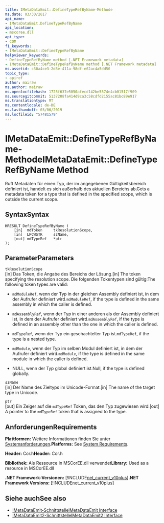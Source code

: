 ```yaml
---
title: IMetaDataEmit::DefineTypeRefByName-Methode
ms.date: 03/30/2017
api_name:
- IMetaDataEmit.DefineTypeRefByName
api_location:
- mscoree.dll
api_type:
- COM
f1_keywords:
- IMetaDataEmit::DefineTypeRefByName
helpviewer_keywords:
- DefineTypeRefByName method [.NET Framework metadata]
- IMetaDataEmit::DefineTypeRefByName method [.NET Framework metadata]
ms.assetid: c30a4ce3-2d3e-411a-98df-e62ac4a5dd50
topic_type:
- apiref
author: mairaw
ms.author: mairaw
ms.openlocfilehash: 1725f637e5050afecd142be5574e4cb01517f909
ms.sourcegitcommit: 5137208fa414d9ca3c58cdfd2155ac81bc89e917
ms.translationtype: MT
ms.contentlocale: de-DE
ms.lasthandoff: 03/06/2019
ms.locfileid: "57481579"
---
```

# <a name="imetadataemitdefinetyperefbyname-method"></a><span data-ttu-id="710f5-102">IMetaDataEmit::DefineTypeRefByName-Methode</span><span class="sxs-lookup"><span data-stu-id="710f5-102">IMetaDataEmit::DefineTypeRefByName Method</span></span>
<span data-ttu-id="710f5-103">Ruft Metadaten für einen Typ, der im angegebenen Gültigkeitsbereich definiert ist, handelt es sich außerhalb des aktuellen Bereichs ab.</span><span class="sxs-lookup"><span data-stu-id="710f5-103">Gets a metadata token for a type that is defined in the specified scope, which is outside the current scope.</span></span>  
  
## <a name="syntax"></a><span data-ttu-id="710f5-104">Syntax</span><span class="sxs-lookup"><span data-stu-id="710f5-104">Syntax</span></span>  
  
```  
HRESULT DefineTypeRefByName (   
    [in]  mdToken     tkResolutionScope,   
    [in]  LPCWSTR     szName,   
    [out] mdTypeRef   *ptr   
);  
```  
  
## <a name="parameters"></a><span data-ttu-id="710f5-105">Parameter</span><span class="sxs-lookup"><span data-stu-id="710f5-105">Parameters</span></span>  
 `tkResolutionScope`  
 <span data-ttu-id="710f5-106">[in] Das Token, die Angabe des Bereichs der Lösung.</span><span class="sxs-lookup"><span data-stu-id="710f5-106">[in] The token specifying the resolution scope.</span></span> <span data-ttu-id="710f5-107">Die folgenden Tokentypen sind gültig:</span><span class="sxs-lookup"><span data-stu-id="710f5-107">The following token types are valid:</span></span>  
  
-   <span data-ttu-id="710f5-108">`mdModuleRef`, wenn der Typ in der gleichen Assembly definiert ist, in dem der Aufrufer definiert wird.</span><span class="sxs-lookup"><span data-stu-id="710f5-108">`mdModuleRef`, if the type is defined in the same assembly in which the caller is defined.</span></span>  
  
-   <span data-ttu-id="710f5-109">`mdAssemblyRef`, wenn der Typ in einer anderen als der Assembly definiert ist, in dem der Aufrufer definiert wird.</span><span class="sxs-lookup"><span data-stu-id="710f5-109">`mdAssemblyRef`, if the type is defined in an assembly other than the one in which the caller is defined.</span></span>  
  
-   <span data-ttu-id="710f5-110">`mdTypeRef`, wenn der Typ ein geschachtelter Typ ist.</span><span class="sxs-lookup"><span data-stu-id="710f5-110">`mdTypeRef`, if the type is a nested type.</span></span>  
  
-   <span data-ttu-id="710f5-111">`mdModule`, wenn der Typ im selben Modul definiert ist, in dem der Aufrufer definiert wird.</span><span class="sxs-lookup"><span data-stu-id="710f5-111">`mdModule`, if the type is defined in the same module in which the caller is defined.</span></span>  
  
-   <span data-ttu-id="710f5-112">NULL, wenn der Typ global definiert ist.</span><span class="sxs-lookup"><span data-stu-id="710f5-112">Null, if the type is defined globally.</span></span>  
  
 `szName`  
 <span data-ttu-id="710f5-113">[in] Der Name des Zieltyps im Unicode-Format.</span><span class="sxs-lookup"><span data-stu-id="710f5-113">[in] The name of the target type in Unicode.</span></span>  
  
 `ptr`  
 <span data-ttu-id="710f5-114">[out] Ein Zeiger auf die `mdTypeRef` Token, das den Typ zugewiesen wird.</span><span class="sxs-lookup"><span data-stu-id="710f5-114">[out] A pointer to the `mdTypeRef` token that is assigned to the type.</span></span>  
  
## <a name="requirements"></a><span data-ttu-id="710f5-115">Anforderungen</span><span class="sxs-lookup"><span data-stu-id="710f5-115">Requirements</span></span>  
 <span data-ttu-id="710f5-116">**Plattformen:** Weitere Informationen finden Sie unter [Systemanforderungen](../../../../docs/framework/get-started/system-requirements.md).</span><span class="sxs-lookup"><span data-stu-id="710f5-116">**Platforms:** See [System Requirements](../../../../docs/framework/get-started/system-requirements.md).</span></span>  
  
 <span data-ttu-id="710f5-117">**Header:** Cor.h</span><span class="sxs-lookup"><span data-stu-id="710f5-117">**Header:** Cor.h</span></span>  
  
 <span data-ttu-id="710f5-118">**Bibliothek:** Als Ressource in MSCorEE.dll verwendet</span><span class="sxs-lookup"><span data-stu-id="710f5-118">**Library:** Used as a resource in MSCorEE.dll</span></span>  
  
 <span data-ttu-id="710f5-119">**.NET Framework-Versionen:** [!INCLUDE[net_current_v10plus](../../../../includes/net-current-v10plus-md.md)]</span><span class="sxs-lookup"><span data-stu-id="710f5-119">**.NET Framework Versions:** [!INCLUDE[net_current_v10plus](../../../../includes/net-current-v10plus-md.md)]</span></span>  
  
## <a name="see-also"></a><span data-ttu-id="710f5-120">Siehe auch</span><span class="sxs-lookup"><span data-stu-id="710f5-120">See also</span></span>
- [<span data-ttu-id="710f5-121">IMetaDataEmit-Schnittstelle</span><span class="sxs-lookup"><span data-stu-id="710f5-121">IMetaDataEmit Interface</span></span>](../../../../docs/framework/unmanaged-api/metadata/imetadataemit-interface.md)
- [<span data-ttu-id="710f5-122">IMetaDataEmit2-Schnittstelle</span><span class="sxs-lookup"><span data-stu-id="710f5-122">IMetaDataEmit2 Interface</span></span>](../../../../docs/framework/unmanaged-api/metadata/imetadataemit2-interface.md)
